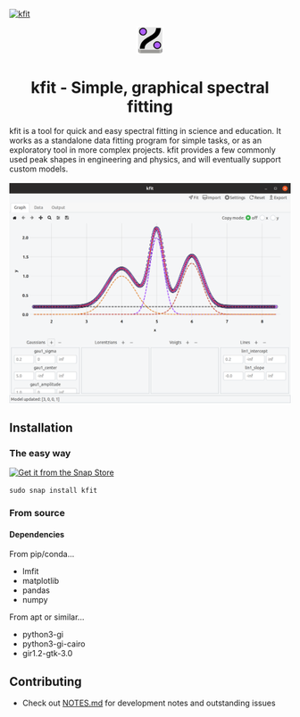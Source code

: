 [![kfit](https://snapcraft.io/kfit/badge.svg)](https://snapcraft.io/kfit)

<div align="center">
<a href="./images/kfit_v2.svg">
    <img src="./images/kfit_v2.svg" width="10%" />
</a>
<h1>kfit - Simple, graphical spectral fitting</h1>
</div>
<div>
kfit is a tool for quick and easy spectral fitting in science and education.
It works as a standalone data fitting program for simple tasks, or as an
exploratory tool in more complex projects. kfit provides a few commonly 
used peak shapes in engineering and physics, and will eventually support 
custom models.
<br><br>
</div>
<div align="center">
<img src="./assets/screenshot.png" />
</div>

## Installation

### The easy way

[![Get it from the Snap Store](https://snapcraft.io/static/images/badges/en/snap-store-black.svg)](https://snapcraft.io/kfit)

`sudo snap install kfit`

### From source

#### Dependencies

From pip/conda...

- lmfit
- matplotlib
- pandas
- numpy

From apt or similar...

- python3-gi
- python3-gi-cairo
- gir1.2-gtk-3.0

## Contributing

- Check out [NOTES.md](./NOTES.md) for development notes and outstanding issues

